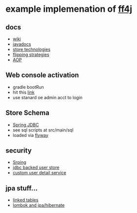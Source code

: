 # example implemenation of [ff4j](http://ff4j.org/)

## docs
- [wiki](https://github.com/ff4j/ff4j/wiki)
- [javadocs](http://ff4j.org/javadocs/1.8.5/)
- [store technologies](https://github.com/ff4j/ff4j/wiki/Store-Technologies)
- [flipping strategies](https://github.com/ff4j/ff4j/wiki/Flipping-Strategies)
- [AOP](https://github.com/ff4j/ff4j/wiki/Advanced-Concepts#aspect-oriented-programming)
 
## Web console activation
- gradle bootRun
- hit this [link](http://localhost:8080/ff4j-web-console/)
- use stanard oe admin acct to login 

## Store Schema
- [Spring JDBC](https://github.com/ff4j/ff4j/wiki/Store-Technologies#springjdbc)
- see sql scripts at src/main/sql
- loaded via [flyway](https://flywaydb.org/)

## security
- [Srping](https://spring.io/projects/spring-security)
- [jdbc backed user store](https://www.websparrow.org/spring/spring-security-jdbc-authentication-with-spring-boot)
- [custom user detail service](https://www.javadevjournal.com/spring/spring-security-userdetailsservice/)

## jpa stuff...
- [linked tables](https://attacomsian.com/blog/spring-data-jpa-one-to-many-mapping)
- [lombok and jpa/hibernate](https://thorben-janssen.com/lombok-hibernate-how-to-avoid-common-pitfalls/)